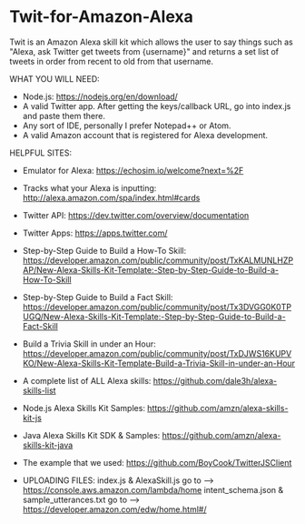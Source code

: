 # Twit-for-Amazon-Alexa
Twit is an Amazon Alexa skill kit which allows the user to say things such as "Alexa, ask Twitter get tweets from {username}" and returns a set list of tweets in order from recent to old from that username.

WHAT YOU WILL NEED:
- Node.js: https://nodejs.org/en/download/
- A valid Twitter app. After getting the keys/callback URL, go into index.js and paste them there.
- Any sort of IDE, personally I prefer Notepad++ or Atom.
- A valid Amazon account that is registered for Alexa development.

HELPFUL SITES:
- Emulator for Alexa:
https://echosim.io/welcome?next=%2F   

- Tracks what your Alexa is inputting:
http://alexa.amazon.com/spa/index.html#cards

- Twitter API:
https://dev.twitter.com/overview/documentation

- Twitter Apps:
https://apps.twitter.com/

- Step-by-Step Guide to Build a How-To Skill:
https://developer.amazon.com/public/community/post/TxKALMUNLHZPAP/New-Alexa-Skills-Kit-Template:-Step-by-Step-Guide-to-Build-a-How-To-Skill
 
- Step-by-Step Guide to Build a Fact Skill:
https://developer.amazon.com/public/community/post/Tx3DVGG0K0TPUGQ/New-Alexa-Skills-Kit-Template:-Step-by-Step-Guide-to-Build-a-Fact-Skill

- Build a Trivia Skill in under an Hour:
https://developer.amazon.com/public/community/post/TxDJWS16KUPVKO/New-Alexa-Skills-Kit-Template-Build-a-Trivia-Skill-in-under-an-Hour

- A complete list of ALL Alexa skills:
https://github.com/dale3h/alexa-skills-list

- Node.js Alexa Skills Kit Samples:
https://github.com/amzn/alexa-skills-kit-js

- Java Alexa Skills Kit SDK & Samples:
https://github.com/amzn/alexa-skills-kit-java

- The example that we used:
https://github.com/BoyCook/TwitterJSClient

- UPLOADING FILES:
index.js & AlexaSkill.js go to --> https://console.aws.amazon.com/lambda/home
intent_schema.json & sample_utterances.txt go to --> https://developer.amazon.com/edw/home.html#/
